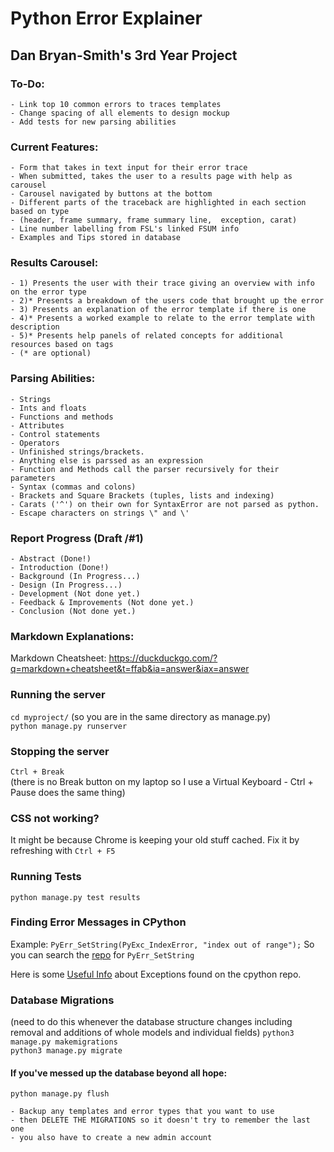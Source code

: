 # Python Error Explainer
## Dan Bryan-Smith's 3rd Year Project

### To-Do:
    - Link top 10 common errors to traces templates
    - Change spacing of all elements to design mockup
    - Add tests for new parsing abilities

### Current Features:
    - Form that takes in text input for their error trace
    - When submitted, takes the user to a results page with help as carousel
    - Carousel navigated by buttons at the bottom
    - Different parts of the traceback are highlighted in each section based on type 
    - (header, frame summary, frame summary line,  exception, carat)
    - Line number labelling from FSL's linked FSUM info
    - Examples and Tips stored in database

### Results Carousel:
    - 1) Presents the user with their trace giving an overview with info on the error type
    - 2)* Presents a breakdown of the users code that brought up the error
    - 3) Presents an explanation of the error template if there is one
    - 4)* Presents a worked example to relate to the error template with description
    - 5)* Presents help panels of related concepts for additional resources based on tags
    - (* are optional)
    
### Parsing Abilities:
    - Strings
    - Ints and floats
    - Functions and methods
    - Attributes
    - Control statements
    - Operators
    - Unfinished strings/brackets.
    - Anything else is parssed as an expression
    - Function and Methods call the parser recursively for their parameters
    - Syntax (commas and colons)
    - Brackets and Square Brackets (tuples, lists and indexing)
    - Carats ('^') on their own for SyntaxError are not parsed as python.
    - Escape characters on strings \" and \'
    
### Report Progress (Draft /#1)
    - Abstract (Done!)
    - Introduction (Done!)
    - Background (In Progress...)
    - Design (In Progress...)
    - Development (Not done yet.)
    - Feedback & Improvements (Not done yet.)
    - Conclusion (Not done yet.)

### Markdown Explanations:
Markdown Cheatsheet: https://duckduckgo.com/?q=markdown+cheatsheet&t=ffab&ia=answer&iax=answer 

### Running the server
`cd myproject/` (so you are in the same directory as manage.py)<br>
`python manage.py runserver`

### Stopping the server
`Ctrl + Break`<br>
(there is no Break button on my laptop so I use a Virtual Keyboard - Ctrl + Pause does the same thing)

### CSS not working?
It might be because Chrome is keeping your old stuff cached. Fix it by refreshing with `Ctrl + F5`

### Running Tests
`python manage.py test results`

### Finding Error Messages in CPython
Example: `PyErr_SetString(PyExc_IndexError, "index out of range");`
So you can search the [repo](https://github.com/python/cpython) for `PyErr_SetString`

Here is some [Useful Info](https://github.com/python/cpython/blob/main/Doc/extending/extending.rst) about Exceptions found on the cpython repo.

### Database Migrations
(need to do this whenever the database structure changes including removal and additions of whole models and individual fields)
`python3 manage.py makemigrations`<br>
`python3 manage.py migrate`

#### If you've messed up the database beyond all hope:
`python manage.py flush`<br>

    - Backup any templates and error types that you want to use
    - then DELETE THE MIGRATIONS so it doesn't try to remember the last one
    - you also have to create a new admin account
